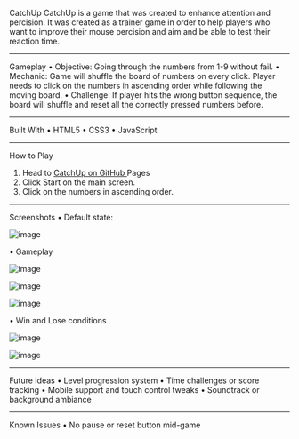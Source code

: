 CatchUp
CatchUp is a game that was created to enhance attention and percision. It was created as a trainer game in order to help players who want to improve their mouse percision and aim and be able to test their reaction time.
________________________________________
Gameplay
•	Objective: Going through the numbers from 1-9 without fail.
•	Mechanic: Game will shuffle the board of numbers on every click. Player needs to click on the numbers in ascending order while following the moving board.
•	Challenge: If player hits the wrong button sequence, the board will shuffle and reset all the correctly pressed numbers before.
________________________________________
Built With
•	HTML5
•	CSS3
•	JavaScript
________________________________________

How to Play
1.	Head to <a href="https://smustafa1993.github.io/CatchUp/">CatchUp on GitHub </a> Pages
2.	Click Start on the main screen.
3.	Click on the numbers in ascending order.
________________________________________


Screenshots
•	Default state:

![image](https://github.com/user-attachments/assets/7459b84e-9d86-4aaf-97b0-3c98216184cf)

 
•	Gameplay

![image](https://github.com/user-attachments/assets/606a2215-54e0-4353-a748-3693d28dd6f4)



 ![image](https://github.com/user-attachments/assets/1f91ea50-5221-49ef-9186-28db838a3dd0)


 ![image](https://github.com/user-attachments/assets/dd11c064-029c-4b44-abb2-d33c6f96f0d6)


•	Win and Lose conditions


![image](https://github.com/user-attachments/assets/622ef9c5-6e1f-47ed-9436-631e070e229e)


![image](https://github.com/user-attachments/assets/a1773cae-9ec3-479f-bb98-2e3c24e61cbc)


________________________________________
Future Ideas
•	Level progression system
•	Time challenges or score tracking
•	Mobile support and touch control tweaks
•	Soundtrack or background ambiance
________________________________________
Known Issues
•	No pause or reset button mid-game

